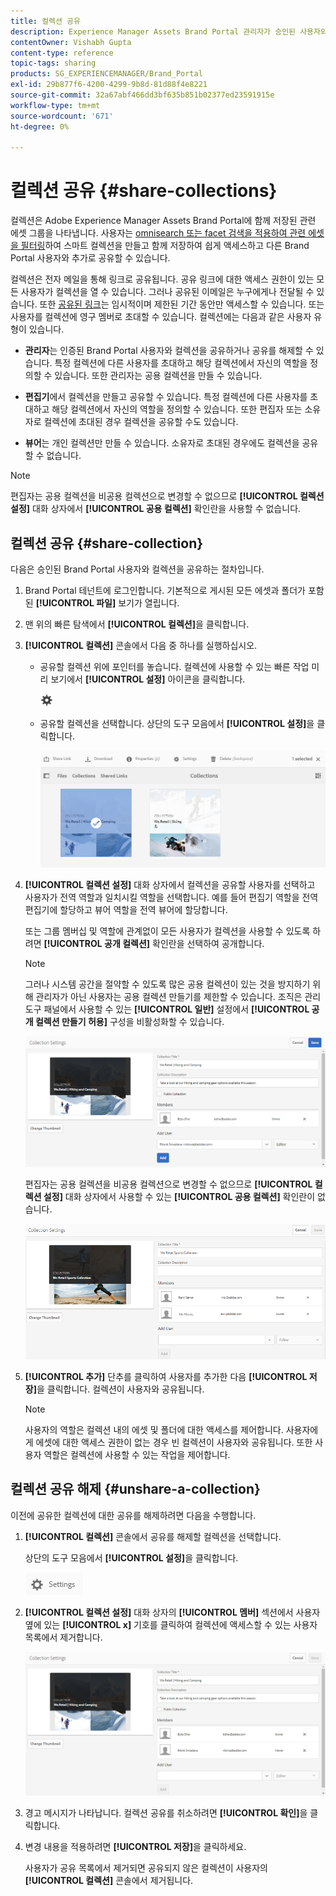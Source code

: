 ```yaml
---
title: 컬렉션 공유
description: Experience Manager Assets Brand Portal 관리자가 승인된 사용자와 컬렉션이나 스마트 컬렉션을 공유하고 공유 해제하는 방법에 대해 알아봅니다. 편집자는 자신이 만든 컬렉션, 공유된 컬렉션 및 공용 컬렉션만 보고 공유할 수 있습니다.
contentOwner: Vishabh Gupta
content-type: reference
topic-tags: sharing
products: SG_EXPERIENCEMANAGER/Brand_Portal
exl-id: 29b877f6-4200-4299-9b8d-81d88f4e8221
source-git-commit: 32a67abf466dd3bf635b851b02377ed23591915e
workflow-type: tm+mt
source-wordcount: '671'
ht-degree: 0%

---
```


# 컬렉션 공유 {#share-collections}

컬렉션은 Adobe Experience Manager Assets Brand Portal에 함께 저장된 관련 에셋 그룹을 나타냅니다. 사용자는 [omnisearch 또는 facet 검색을 적용하여 관련 에셋을 필터링](brand-portal-searching.md)하여 스마트 컬렉션을 만들고 함께 저장하여 쉽게 액세스하고 다른 Brand Portal 사용자와 추가로 공유할 수 있습니다.

<!--The administrators can share and unshare a collection with the authorized Brand Portal users. Editors and viewers can view and share the collections created by them, shared with them, and public collections.-->

컬렉션은 전자 메일을 통해 링크로 공유됩니다. 공유 링크에 대한 액세스 권한이 있는 모든 사용자가 컬렉션을 열 수 있습니다. 그러나 공유된 이메일은 누구에게나 전달될 수 있습니다. 또한 [공유된 링크](https://experienceleague.adobe.com/en/docs/experience-manager-brand-portal/using/share/brand-portal-link-share)는 임시적이며 제한된 기간 동안만 액세스할 수 있습니다. 또는 사용자를 컬렉션에 영구 멤버로 초대할 수 있습니다. 컬렉션에는 다음과 같은 사용자 유형이 있습니다.

* **관리자**&#x200B;는 인증된 Brand Portal 사용자와 컬렉션을 공유하거나 공유를 해제할 수 있습니다. 특정 컬렉션에 다른 사용자를 초대하고 해당 컬렉션에서 자신의 역할을 정의할 수 있습니다. 또한 관리자는 공용 컬렉션을 만들 수 있습니다.

* **편집기**&#x200B;에서 컬렉션을 만들고 공유할 수 있습니다. 특정 컬렉션에 다른 사용자를 초대하고 해당 컬렉션에서 자신의 역할을 정의할 수 있습니다. 또한 편집자 또는 소유자로 컬렉션에 초대된 경우 컬렉션을 공유할 수도 있습니다.

* **뷰어**&#x200B;는 개인 컬렉션만 만들 수 있습니다. 소유자로 초대된 경우에도 컬렉션을 공유할 수 없습니다.

>[!NOTE]
>
>편집자는 공용 컬렉션을 비공용 컬렉션으로 변경할 수 없으므로 **[!UICONTROL 컬렉션 설정]** 대화 상자에서 **[!UICONTROL 공용 컬렉션]** 확인란을 사용할 수 없습니다.

## 컬렉션 공유 {#share-collection}

다음은 승인된 Brand Portal 사용자와 컬렉션을 공유하는 절차입니다.

1. Brand Portal 테넌트에 로그인합니다. 기본적으로 게시된 모든 에셋과 폴더가 포함된 **[!UICONTROL 파일]** 보기가 열립니다.

1. 맨 위의 빠른 탐색에서 **[!UICONTROL 컬렉션]**&#x200B;을 클릭합니다.

1. **[!UICONTROL 컬렉션]** 콘솔에서 다음 중 하나를 실행하십시오.

   * 공유할 컬렉션 위에 포인터를 놓습니다. 컬렉션에 사용할 수 있는 빠른 작업 미리 보기에서 **[!UICONTROL 설정]** 아이콘을 클릭합니다.

     ![](assets/settings-icon.png)

   * 공유할 컬렉션을 선택합니다. 상단의 도구 모음에서 **[!UICONTROL 설정]**&#x200B;을 클릭합니다.

     ![](assets/collection-console.png)

1. **[!UICONTROL 컬렉션 설정]** 대화 상자에서 컬렉션을 공유할 사용자를 선택하고 사용자가 전역 역할과 일치시킬 역할을 선택합니다. 예를 들어 편집기 역할을 전역 편집기에 할당하고 뷰어 역할을 전역 뷰어에 할당합니다.

   또는 그룹 멤버십 및 역할에 관계없이 모든 사용자가 컬렉션을 사용할 수 있도록 하려면 **[!UICONTROL 공개 컬렉션]** 확인란을 선택하여 공개합니다.

   >[!NOTE]
   >
   >그러나 시스템 공간을 절약할 수 있도록 많은 공용 컬렉션이 있는 것을 방지하기 위해 관리자가 아닌 사용자는 공용 컬렉션 만들기를 제한할 수 있습니다. 조직은 관리 도구 패널에서 사용할 수 있는 **[!UICONTROL 일반]** 설정에서 **[!UICONTROL 공개 컬렉션 만들기 허용]** 구성을 비활성화할 수 있습니다.

   ![](assets/collection_sharingadduser.png)

   편집자는 공용 컬렉션을 비공용 컬렉션으로 변경할 수 없으므로 **[!UICONTROL 컬렉션 설정]** 대화 상자에서 사용할 수 있는 **[!UICONTROL 공용 컬렉션]** 확인란이 없습니다.

   ![](assets/collection-setting-editor.png)

1. **[!UICONTROL 추가]** 단추를 클릭하여 사용자를 추가한 다음 **[!UICONTROL 저장]**&#x200B;을 클릭합니다. 컬렉션이 사용자와 공유됩니다.

   >[!NOTE]
   >
   >사용자의 역할은 컬렉션 내의 에셋 및 폴더에 대한 액세스를 제어합니다. 사용자에게 에셋에 대한 액세스 권한이 없는 경우 빈 컬렉션이 사용자와 공유됩니다. 또한 사용자 역할은 컬렉션에 사용할 수 있는 작업을 제어합니다.

## 컬렉션 공유 해제 {#unshare-a-collection}

이전에 공유한 컬렉션에 대한 공유를 해제하려면 다음을 수행합니다.

1. **[!UICONTROL 컬렉션]** 콘솔에서 공유를 해제할 컬렉션을 선택합니다.

   상단의 도구 모음에서 **[!UICONTROL 설정]**&#x200B;을 클릭합니다.

   ![](assets/collection_settings.png)

1. **[!UICONTROL 컬렉션 설정]** 대화 상자의 **[!UICONTROL 멤버]** 섹션에서 사용자 옆에 있는 **[!UICONTROL x]** 기호를 클릭하여 컬렉션에 액세스할 수 있는 사용자 목록에서 제거합니다.

   ![](assets/unshare_collection.png)

1. 경고 메시지가 나타납니다. 컬렉션 공유를 취소하려면 **[!UICONTROL 확인]**&#x200B;을 클릭합니다.

1. 변경 내용을 적용하려면 **[!UICONTROL 저장]**&#x200B;을 클릭하세요.

   사용자가 공유 목록에서 제거되면 공유되지 않은 컬렉션이 사용자의 **[!UICONTROL 컬렉션]** 콘솔에서 제거됩니다.

<!--
1. Click the overlay icon on the left, and choose **[!UICONTROL Navigation]**.

   ![](assets/contenttree-1.png)

1. From the siderail on the left, click **[!UICONTROL Collections]**.

   ![](assets/access_collections.png)

1. From the **[!UICONTROL Collections]** console, do one of the following:

    * Hover the pointer over the collection you want to share. From the quick action thumbnails available for the collection, click the **[!UICONTROL Settings]** icon.

   ![](assets/settings_thumbnail.png)

    * Select the collection you want to share. From the toolbar at the top, click **[!UICONTROL Settings]**.
    
   ![](assets/collection-sharing.png)

1. In the [!UICONTROL Collection Settings] dialog box, select the users or groups with whom you want to share the collection and select the role for a user or a group to match their global role. For example, assign the Editor role to a global editor, the Viewer role to a global viewer.

   Alternatively, to make the collection available to all users irrespective of their group membership and role, make it public by selecting the **[!UICONTROL Public Collection]** check-box.

   >[!NOTE]
   >
   >However, non-admin users can be restricted from creating public collections, to avoid having numerous public collections so that system space can be saved. Organizations can disable the **[!UICONTROL Allow public collections creation]** configuration from [!UICONTROL General] settings available in admin tools panel.

   ![](assets/collection_sharingadduser.png)

   Editors cannot change a public collection to a non-public collection and, therefore, do not have **[!UICONTROL Public Collection]** check-box available in **[!UICONTROL Collection Settings]** dialog.

   ![](assets/collection-setting-editor.png)

1. Select **[!UICONTROL Add]**, and then **[!UICONTROL Save]**. The collection is shared with the chosen users.

   >[!NOTE]
   >
   >A user's role governs access to the assets and folders inside a collection. If a user does not have access to assets, an empty collection is shared with the user. Also, a user's role governs the actions available for collections.

## Unshare a collection {#unshare-a-collection}

To unshare a previously shared collection, do the following:

1. From the **[!UICONTROL Collections]** console, select the collection you want to unshare.

   In the toolbar, click **[!UICONTROL Settings]**.

   ![](assets/collection_settings.png)

1. On the **[!UICONTROL Collection Settings]** dialog box, under **[!UICONTROL Members]**, click the **[!UICONTROL x]** symbol next to users or groups to remove them from the list of users you shared the collection with.

   ![](assets/unshare_collection.png)

1. In the warning message box, click **[!UICONTROL Confirm]** to confirm unshare.

   Click **[!UICONTROL Save]**.

1. Log in to Brand Portal with the credentials of the user you removed from the shared list. The collection is removed from the **[!UICONTROL Collections]** console.
-->
